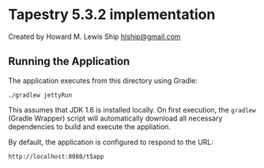 Tapestry 5.3.2 implementation
====

Created by Howard M. Lewis Ship <hlship@gmail.com>

Running the Application
----

The application executes from this directory using Gradle:

    ./gradlew jettyRun
	
This assumes that JDK 1.6 is installed locally.  On first execution,
the `gradlew` (Gradle Wrapper) script will automatically download all
necessary dependencies to build and execute the appliation.

By default, the application is configured to respond to the URL:

    http://localhost:8080/t5app
	
	

